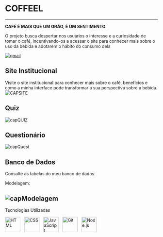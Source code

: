 # COFFEEL

---
<b>CAFÉ É MAIS QUE UM GRÃO, É UM SENTIMENTO.</b>

<p>O projeto busca despertar nos usuários o interesse e a curiosidade de tomar o café,
incentivando-os a acessar o site para conhecer mais sobre o uso da bebida e 
adotarem o hábito do consumo dela</p>

<p align="left">
    <a href="mailto:ryan.servilha@sptech.school">
        <img 
            alt="gmail" 
            title="Link para enviar um email" 
            src="https://custom-icon-badges.demolab.com/badge/-ryan.servilha@sptech.school-red?style=for-the-badge&logo=mention&logoColor=white"
        />
    </a>
</p>

## Site Institucional
Visite o site institucional para conhecer mais sobre o café, benefícios e como a minha interface pode transformar a sua perspectiva sobre a bebida.
![CAPSITE](https://github.com/user-attachments/assets/6b20280e-782f-4f67-8543-974eef2a5223)

## Quiz
![capQUIZ](https://github.com/user-attachments/assets/53973a21-fcf4-4e4c-9bc5-6a2f2dfb6b47)

## Questionário
![capQuest](https://github.com/user-attachments/assets/357e48f7-42f4-417f-b408-bbe737d91a94)

## Banco de Dados
Consulte as tabelas do meu banco de dados.

Modelagem:
## ![capModelagem](https://github.com/user-attachments/assets/12fc3760-190c-4378-8941-af60380d61b6)

 
 Tecnologias Utilizadas

<img 
    align="left" 
    alt="HTML"
    title="HTML" 
    width="50px" 
    style="padding-right: 10px;" 
    src="https://cdn.jsdelivr.net/gh/devicons/devicon@latest/icons/html5/html5-original.svg" 
/>
<img 
    align="left" 
    alt="CSS" 
    title="CSS"
    width="50px" 
    style="padding-right: 10px;" 
    src="https://cdn.jsdelivr.net/gh/devicons/devicon@latest/icons/css3/css3-original.svg" 
/>
<img 
    align="left" 
    alt="JavaScript" 
    title="JavaScript"
    width="50px" 
    style="padding-right: 10px;" 
    src="https://cdn.jsdelivr.net/gh/devicons/devicon@latest/icons/javascript/javascript-original.svg" 
/>
<img 
    align="left" 
    alt="Git" 
    title="Git"
    width="50px" 
    style="padding-right: 10px;" 
    src="https://cdn.jsdelivr.net/gh/devicons/devicon@latest/icons/git/git-original.svg" 
/>
<img 
    align="left" 
    alt="Node.js" 
    title="Node.js"
    width="50px" 
    style="padding-right: 10px;" 
    src="https://cdn.jsdelivr.net/gh/devicons/devicon@latest/icons/nodejs/nodejs-original.svg" 
/>
<br><br>
</div>

</div>

